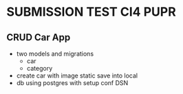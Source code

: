 # SUBMISSION TEST CI4 PUPR

## CRUD Car App
- two models and migrations
    - car
    - category
- create car with image static save into local
- db using postgres with setup conf DSN